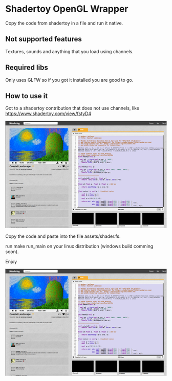 # Shadertoy OpenGL Wrapper
Copy the code from shadertoy in a file and run it native.

## Not supported features
Textures, sounds and anything that you load using channels.

## Required libs
Only uses GLFW so if you got it installed you are good to go.

## How to use it

Got to a shadertoy contribution that does not use channels, like https://www.shadertoy.com/view/fstyD4

![alt text](docsImages/1.png)

Copy the code and paste into the file assets/shader.fs.

run make run_main on your linux distribution (windows build comming soon).

Enjoy

![alt text](docsImages/1.png)